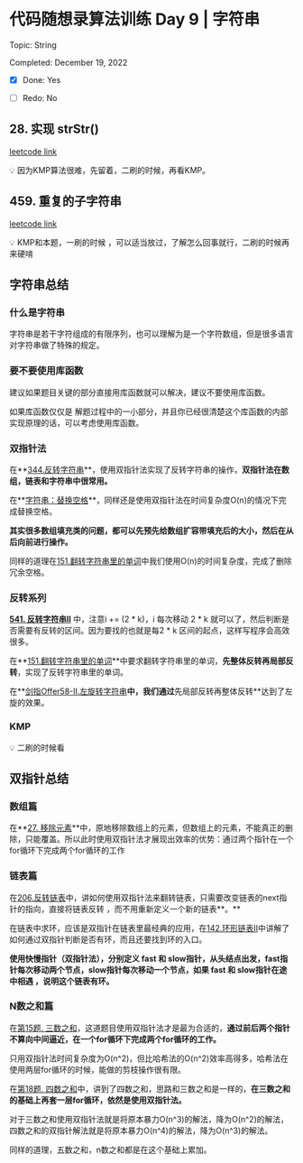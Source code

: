 # 代码随想录算法训练 Day 9 | 字符串

Topic: String

Completed: December 19, 2022

- [x] Done: Yes

- [ ] Redo: No


## ****28. 实现 strStr()****

[leetcode link](https://leetcode.cn/problems/find-the-index-of-the-first-occurrence-in-a-string/)

<aside>
💡 因为KMP算法很难，先留着，二刷的时候，再看KMP。

</aside>

## ****459. 重复的子字符串****

[leetcode link](https://leetcode.cn/problems/repeated-substring-pattern/)

<aside>
💡 KMP和本题，一刷的时候 ，可以适当放过，了解怎么回事就行，二刷的时候再来硬啃

</aside>

## ****字符串总结****

### ****什么是字符串****

字符串是若干字符组成的有限序列，也可以理解为是一个字符数组，但是很多语言对字符串做了特殊的规定。

### ****要不要使用库函数****

建议如果题目关键的部分直接用库函数就可以解决，建议不要使用库函数。

如果库函数仅仅是 解题过程中的一小部分，并且你已经很清楚这个库函数的内部实现原理的话，可以考虑使用库函数。

### ****双指针法****

在**[344.反转字符串](https://www.notion.so/Day-8-0aaad15eaa72462fb2264fba17de1499)**，使用双指针法实现了反转字符串的操作，**双指针法在数组，链表和字符串中很常用。**

在**[字符串：替换空格](https://www.notion.so/Day-8-0aaad15eaa72462fb2264fba17de1499)**，同样还是使用双指针法在时间复杂度O(n)的情况下完成替换空格。

**其实很多数组填充类的问题，都可以先预先给数组扩容带填充后的大小，然后在从后向前进行操作。**

同样的道理在[151.翻转字符串里的单词](https://www.notion.so/Day-8-0aaad15eaa72462fb2264fba17de1499)中我们使用O(n)的时间复杂度，完成了删除冗余空格。

### ****反转系列****

**[541. 反转字符串II](https://www.notion.so/Day-8-0aaad15eaa72462fb2264fba17de1499)** 中，注意i += (2 * k)，i 每次移动 2 * k 就可以了，然后判断是否需要有反转的区间。因为要找的也就是每2 * k 区间的起点，这样写程序会高效很多。

在**[151.翻转字符串里的单词](https://www.notion.so/Day-8-0aaad15eaa72462fb2264fba17de1499)**中要求翻转字符串里的单词，**先整体反转再局部反转**，实现了反转字符串里的单词。

在**[剑指Offer58-II.左旋转字符串](https://www.notion.so/Day-8-0aaad15eaa72462fb2264fba17de1499)**中，我们通过**先局部反转再整体反转**达到了左旋的效果。

### ****KMP****

<aside>
💡 二刷的时候看

</aside>

## 双指针总结

### 数组篇

在**[27. 移除元素](https://www.notion.so/Day-1-b1f1f797dbea4d4280ceadc4781701db)**中，原地移除数组上的元素，但数组上的元素，不能真正的删除，只能覆盖。所以此时使用双指针法才展现出效率的优势：通过两个指针在一个for循环下完成两个for循环的工作

### ****链表篇****

在[206.反转链表](https://www.notion.so/Day-3-863c6e12719044cb9ae658dd34fb9529)中，讲如何使用双指针法来翻转链表，只需要改变链表的next指针的指向，直接将链表反转 ，而不用重新定义一个新的链表**。**

在链表中求环，应该是双指针在链表里最经典的应用，在[142.环形链表II](https://www.notion.so/Day-4-a3602bc0283d4452b670d1749ace3e86)中讲解了如何通过双指针判断是否有环，而且还要找到环的入口。

**使用快慢指针（双指针法），分别定义 fast 和 slow指针，从头结点出发，fast指针每次移动两个节点，slow指针每次移动一个节点，如果 fast 和 slow指针在途中相遇 ，说明这个链表有环。**

### ****N数之和篇****

在[第15题. 三数之和](https://www.notion.so/Day-7-9864000e9bd540c2a809d7d1c7731971)，这道题目使用双指针法才是最为合适的，**通过前后两个指针不算向中间逼近，在一个for循环下完成两个for循环的工作。**

只用双指针法时间复杂度为O(n^2)，但比哈希法的O(n^2)效率高得多，哈希法在使用两层for循环的时候，能做的剪枝操作很有限。

在[第18题. 四数之和](https://www.notion.so/Day-7-9864000e9bd540c2a809d7d1c7731971)中，讲到了四数之和，思路和三数之和是一样的，**在三数之和的基础上再套一层for循环，依然是使用双指针法。**

对于三数之和使用双指针法就是将原本暴力O(n^3)的解法，降为O(n^2)的解法，四数之和的双指针解法就是将原本暴力O(n^4)的解法，降为O(n^3)的解法。

同样的道理，五数之和，n数之和都是在这个基础上累加。

